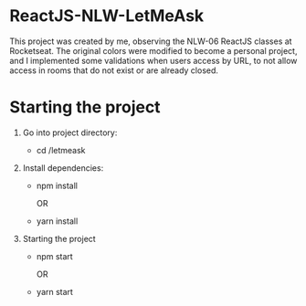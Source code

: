 # ReactJS-NLW-LetMeAsk
This project was created by me, observing the NLW-06 ReactJS classes at Rocketseat.
The original colors were modified to become a personal project, and I implemented some validations when users access by URL, to not allow access in rooms that do not exist or are already closed.

# Starting the project

1. Go into project directory:
    - cd  /letmeask

2. Install dependencies:
    - npm install
    
      OR
    
    - yarn install
  
3. Starting the project
    - npm start
    
      OR
  
    - yarn start
